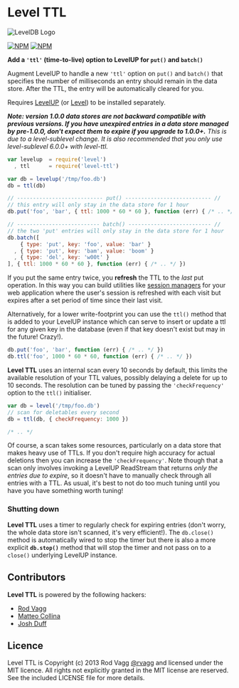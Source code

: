 # Level TTL

![LevelDB Logo](https://twimg0-a.akamaihd.net/profile_images/3360574989/92fc472928b444980408147e5e5db2fa_bigger.png)

[![NPM](https://nodei.co/npm/level-ttl.png?downloads=true&downloadRank=true)](https://nodei.co/npm/level-ttl/)
[![NPM](https://nodei.co/npm-dl/level-ttl.png?months=6&height=3)](https://nodei.co/npm/level-ttl/)

**Add a `'ttl'` (time-to-live) option to LevelUP for `put()` and `batch()`**

Augment LevelUP to handle a new `'ttl'` option on `put()` and `batch()` that specifies the number of milliseconds an entry should remain in the data store. After the TTL, the entry will be automatically cleared for you.

Requires [LevelUP](https://github.com/rvagg/node-levelup) (or [Level](https://github.com/level/level)) to be installed separately.

***Note: version 1.0.0 data stores are not backward compatible with previous versions. If you have unexpired entries in a data store managed by pre-1.0.0, don't expect them to expire if you upgrade to 1.0.0+.*** *This is due to a level-sublevel change. It is also recommended that you only use level-sublevel 6.0.0+ with level-ttl.*

```js
var levelup  = require('level')
  , ttl      = require('level-ttl')

var db = levelup('/tmp/foo.db')
db = ttl(db)

// --------------------------- put() --------------------------- //
// this entry will only stay in the data store for 1 hour
db.put('foo', 'bar', { ttl: 1000 * 60 * 60 }, function (err) { /* .. */ })

// -------------------------- batch() -------------------------- //
// the two 'put' entries will only stay in the data store for 1 hour
db.batch([
    { type: 'put', key: 'foo', value: 'bar' }
  , { type: 'put', key: 'bam', value: 'boom' }
  , { type: 'del', key: 'w00t' }
], { ttl: 1000 * 60 * 60 }, function (err) { /* .. */ })
```

If you put the same entry twice, you **refresh** the TTL to the *last* put operation. In this way you can build utilities like [session managers](https://github.com/rvagg/node-level-session/) for your web application where the user's session is refreshed with each visit but expires after a set period of time since their last visit.

Alternatively, for a lower write-footprint you can use the `ttl()` method that is added to your LevelUP instance which can serve to insert or update a ttl for any given key in the database (even if that key doesn't exist but may in the future! Crazy!).

```js
db.put('foo', 'bar', function (err) { /* .. */ })
db.ttl('foo', 1000 * 60 * 60, function (err) { /* .. */ })
```

**Level TTL** uses an internal scan every 10 seconds by default, this limits the available resolution of your TTL values, possibly delaying a delete for up to 10 seconds. The resolution can be tuned by passing the `'checkFrequency'` option to the `ttl()` initialiser.

```js
var db = level('/tmp/foo.db')
// scan for deletables every second
db = ttl(db, { checkFrequency: 1000 })

/* .. */
```

Of course, a scan takes some resources, particularly on a data store that makes heavy use of TTLs. If you don't require high accuracy for actual deletions then you can increase the `'checkFrequency'`. Note though that a scan only involves invoking a LevelUP ReadStream that returns *only the entries due to expire*, so it doesn't have to manually check through all entries with a TTL. As usual, it's best to not do too much tuning until you have you have something worth tuning!

### Shutting down

**Level TTL** uses a timer to regularly check for expiring entries (don't worry, the whole data store isn't scanned, it's very efficient!). The `db.close()` method is automatically wired to stop the timer but there is also a more explicit <b><code>db.stop()</code></b> method that will stop the timer and not pass on to a `close()` underlying LevelUP instance.

## Contributors

**Level TTL** is powered by the following hackers:

 * [Rod Vagg](https://github.com/rvagg)
 * [Matteo Collina](https://github.com/mcollina)
 * [Josh Duff](https://github.com/TehShrike)

## Licence

Level TTL is Copyright (c) 2013 Rod Vagg [@rvagg](https://twitter.com/rvagg) and licensed under the MIT licence. All rights not explicitly granted in the MIT license are reserved. See the included LICENSE file for more details.
